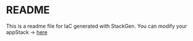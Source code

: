 # README
This is a readme file for IaC generated with StackGen.
You can modify your appStack -> [here](http://main.dev.stackgen.com/appstacks/6374cfb5-20b0-465d-8ed4-d1f6a8441eaa)
